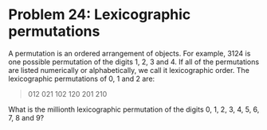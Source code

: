 # Problem 24: Lexicographic permutations

A permutation is an ordered arrangement of objects. For example, 3124 is one
possible permutation of the digits 1, 2, 3 and 4. If all of the permutations
are listed numerically or alphabetically, we call it lexicographic order. The
lexicographic permutations of 0, 1 and 2 are:

>   012
>   021
>   102
>   120
>   201
>   210

What is the millionth lexicographic permutation of the digits 0, 1, 2, 3, 4, 5,
6, 7, 8 and 9?
